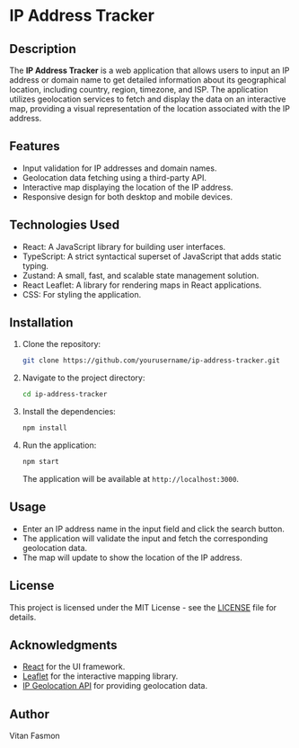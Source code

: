 # IP Address Tracker

## Description
The **IP Address Tracker** is a web application that allows users to input an IP address or domain name to get detailed information about its geographical location, including country, region, timezone, and ISP. The application utilizes geolocation services to fetch and display the data on an interactive map, providing a visual representation of the location associated with the IP address.

## Features
- Input validation for IP addresses and domain names.
- Geolocation data fetching using a third-party API.
- Interactive map displaying the location of the IP address.
- Responsive design for both desktop and mobile devices.

## Technologies Used
- React: A JavaScript library for building user interfaces.
- TypeScript: A strict syntactical superset of JavaScript that adds static typing.
- Zustand: A small, fast, and scalable state management solution.
- React Leaflet: A library for rendering maps in React applications.
- CSS: For styling the application.

## Installation

1. Clone the repository:
   ```bash
   git clone https://github.com/yourusername/ip-address-tracker.git
   ```

2. Navigate to the project directory:
   ```bash
   cd ip-address-tracker
   ```

3. Install the dependencies:
   ```bash
   npm install
   ```

4. Run the application:
   ```bash
   npm start
   ```
   The application will be available at `http://localhost:3000`.

## Usage
- Enter an IP address name in the input field and click the search button.
- The application will validate the input and fetch the corresponding geolocation data.
- The map will update to show the location of the IP address.

## License
This project is licensed under the MIT License - see the [LICENSE](LICENSE) file for details.

## Acknowledgments
- [React](https://reactjs.org/) for the UI framework.
- [Leaflet](https://leafletjs.com/) for the interactive mapping library.
- [IP Geolocation API](https://ipgeolocation.io/) for providing geolocation data.

## Author
Vitan Fasmon
